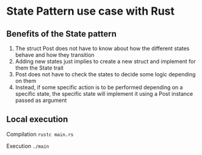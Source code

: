 # State Pattern use case with Rust
## Benefits of the State pattern
1. The struct Post does not have to know about how the different states behave and how they transition
2. Adding new states just implies to create a new struct and implement for them the State trait
3. Post does not have to check the states to decide some logic depending on them
4. Instead, if some specific action is to be performed depending on a specific state, the specific state will implement it using a Post instance passed as argument

## Local execution

Compilation
`rustc main.rs`

Execution
`./main`
